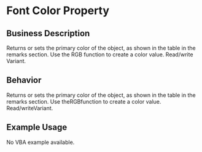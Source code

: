 # Font Color Property

## Business Description
Returns or sets the primary color of the object, as shown in the table in the remarks section. Use the RGB function to create a color value. Read/write Variant.

## Behavior
Returns or sets the primary color of the object, as shown in the table in the remarks section. Use theRGBfunction to create a color value. Read/writeVariant.

## Example Usage
No VBA example available.